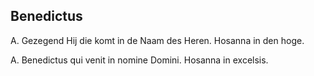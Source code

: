 ## Benedictus

A. Gezegend Hij die komt in de Naam des Heren. Hosanna in den hoge.

A. Benedictus qui venit in nomine Domini. Hosanna in excelsis.

